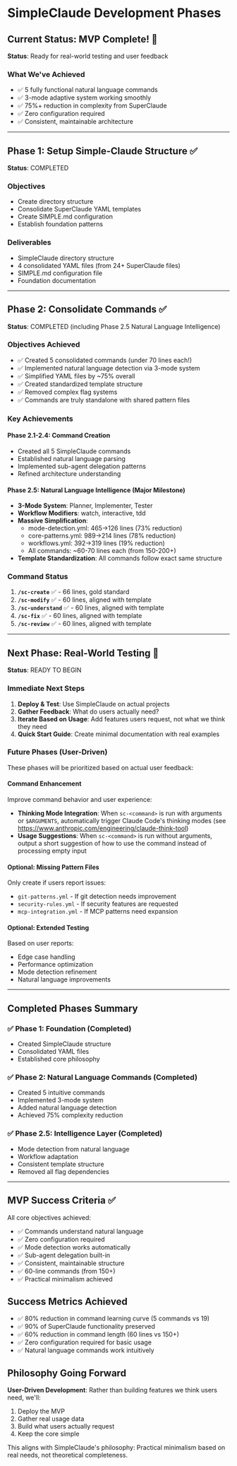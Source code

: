 # SimpleClaude Development Phases

## Current Status: MVP Complete! 🎉

**Status**: Ready for real-world testing and user feedback

### What We've Achieved

- ✅ 5 fully functional natural language commands
- ✅ 3-mode adaptive system working smoothly
- ✅ 75%+ reduction in complexity from SuperClaude
- ✅ Zero configuration required
- ✅ Consistent, maintainable architecture

---

## Phase 1: Setup Simple-Claude Structure ✅

**Status**: COMPLETED

### Objectives

- Create directory structure
- Consolidate SuperClaude YAML templates
- Create SIMPLE.md configuration
- Establish foundation patterns

### Deliverables

- SimpleClaude directory structure
- 4 consolidated YAML files (from 24+ SuperClaude files)
- SIMPLE.md configuration file
- Foundation documentation

---

## Phase 2: Consolidate Commands ✅

**Status**: COMPLETED (including Phase 2.5 Natural Language Intelligence)

### Objectives Achieved

- ✅ Created 5 consolidated commands (under 70 lines each!)
- ✅ Implemented natural language detection via 3-mode system
- ✅ Simplified YAML files by ~75% overall
- ✅ Created standardized template structure
- ✅ Removed complex flag systems
- ✅ Commands are truly standalone with shared pattern files

### Key Achievements

#### Phase 2.1-2.4: Command Creation

- Created all 5 SimpleClaude commands
- Established natural language parsing
- Implemented sub-agent delegation patterns
- Refined architecture understanding

#### Phase 2.5: Natural Language Intelligence (Major Milestone)

- **3-Mode System**: Planner, Implementer, Tester
- **Workflow Modifiers**: watch, interactive, tdd
- **Massive Simplification**:
  - mode-detection.yml: 465→126 lines (73% reduction)
  - core-patterns.yml: 989→214 lines (78% reduction)
  - workflows.yml: 392→319 lines (19% reduction)
  - All commands: ~60-70 lines each (from 150-200+)
- **Template Standardization**: All commands follow exact same structure

### Command Status

1. **`/sc-create`** ✅ - 66 lines, gold standard
2. **`/sc-modify`** ✅ - 60 lines, aligned with template
3. **`/sc-understand`** ✅ - 60 lines, aligned with template
4. **`/sc-fix`** ✅ - 60 lines, aligned with template
5. **`/sc-review`** ✅ - 60 lines, aligned with template

---

## Next Phase: Real-World Testing 🚀

**Status**: READY TO BEGIN

### Immediate Next Steps

1. **Deploy & Test**: Use SimpleClaude on actual projects
2. **Gather Feedback**: What do users actually need?
3. **Iterate Based on Usage**: Add features users request, not what we think they need
4. **Quick Start Guide**: Create minimal documentation with real examples

### Future Phases (User-Driven)

These phases will be prioritized based on actual user feedback:

#### Command Enhancement

Improve command behavior and user experience:

- **Thinking Mode Integration**: When `sc-<command>` is run with arguments or `$ARGUMENTS`, automatically trigger Claude Code's thinking modes (see https://www.anthropic.com/engineering/claude-think-tool)
- **Usage Suggestions**: When `sc-<command>` is run without arguments, output a short suggestion of how to use the command instead of processing empty input

#### Optional: Missing Pattern Files

Only create if users report issues:

- `git-patterns.yml` - If git detection needs improvement
- `security-rules.yml` - If security features are requested
- `mcp-integration.yml` - If MCP patterns need expansion

#### Optional: Extended Testing

Based on user reports:

- Edge case handling
- Performance optimization
- Mode detection refinement
- Natural language improvements

---

## Completed Phases Summary

### ✅ Phase 1: Foundation (Completed)

- Created SimpleClaude structure
- Consolidated YAML files
- Established core philosophy

### ✅ Phase 2: Natural Language Commands (Completed)

- Created 5 intuitive commands
- Implemented 3-mode system
- Added natural language detection
- Achieved 75% complexity reduction

### ✅ Phase 2.5: Intelligence Layer (Completed)

- Mode detection from natural language
- Workflow adaptation
- Consistent template structure
- Removed all flag dependencies

---

## MVP Success Criteria ✅

All core objectives achieved:

- ✅ Commands understand natural language
- ✅ Zero configuration required
- ✅ Mode detection works automatically
- ✅ Sub-agent delegation built-in
- ✅ Consistent, maintainable structure
- ✅ 60-line commands (from 150+)
- ✅ Practical minimalism achieved

## Success Metrics Achieved

- ✅ 80% reduction in command learning curve (5 commands vs 19)
- ✅ 90% of SuperClaude functionality preserved
- ✅ 60% reduction in command length (60 lines vs 150+)
- ✅ Zero configuration required for basic usage
- ✅ Natural language commands work intuitively

## Philosophy Going Forward

**User-Driven Development**: Rather than building features we think users need, we'll:

1. Deploy the MVP
2. Gather real usage data
3. Build what users actually request
4. Keep the core simple

This aligns with SimpleClaude's philosophy: Practical minimalism based on real needs, not theoretical completeness.
